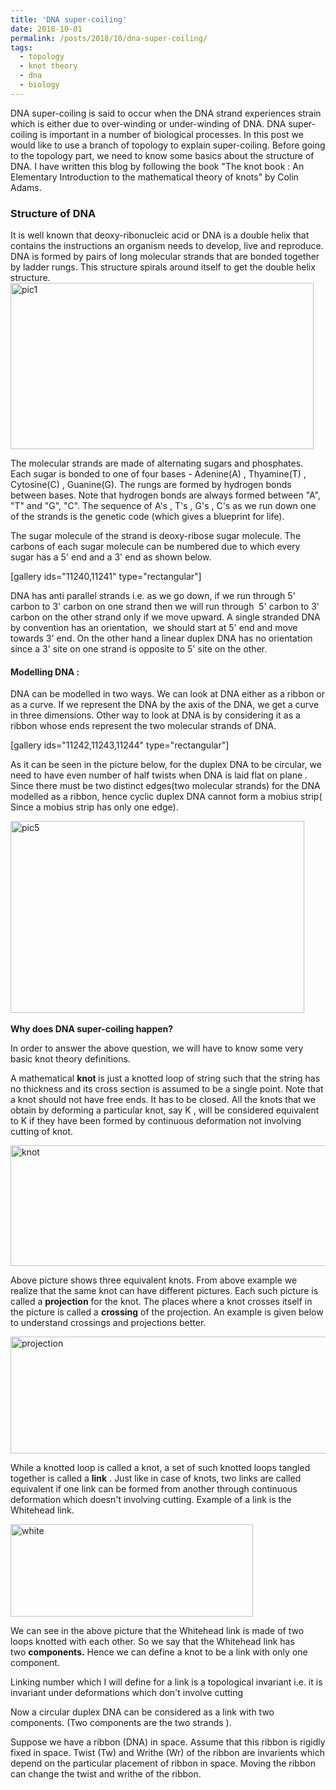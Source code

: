 ```yaml
---
title: 'DNA super-coiling'
date: 2018-10-01
permalink: /posts/2018/10/dna-super-coiling/
tags:
  - topology
  - knot theory
  - dna
  - biology
---
```


DNA super-coiling is said to occur when the DNA strand experiences strain which is either due to over-winding or under-winding of DNA. DNA super-coiling is important in a number of biological processes. In this post we would like to use a branch of topology to explain super-coiling. Before going to the topology part, we need to know some basics about the structure of DNA. I have written this blog by following the book "The knot book : An Elementary Introduction to the mathematical theory of knots" by Colin Adams.

<h3>Structure of DNA</h3>
It is well known that deoxy-ribonucleic acid or DNA is a double helix that contains the instructions an organism needs to develop, live and reproduce. DNA is formed by pairs of long molecular strands that are bonded together by ladder rungs. This structure spirals around itself to get the double helix structure.

<img class=" size-full wp-image-11239 aligncenter" src="https://gaurish4math.files.wordpress.com/2018/09/pic1.jpg" alt="pic1" width="485" height="266" />

The molecular strands are made of alternating sugars and phosphates. Each sugar is bonded to one of four bases - Adenine(A) , Thyamine(T) , Cytosine(C) , Guanine(G). The rungs are formed by hydrogen bonds between bases. Note that hydrogen bonds are always formed between "A", "T" and "G", "C". The sequence of A's , T's , G's , C's as we run down one of the strands is the genetic code (which gives a blueprint for life).

The sugar molecule of the strand is deoxy-ribose sugar molecule. The carbons of each sugar molecule can be numbered due to which every sugar has a 5' end and a 3' end as shown below.

[gallery ids="11240,11241" type="rectangular"]

DNA has anti parallel strands i.e. as we go down, if we run through 5' carbon to 3' carbon on one strand then we will run through  5' carbon to 3' carbon on the other strand only if we move upward. A single stranded DNA by convention has an orientation,  we should start at 5' end and move towards 3' end. On the other hand a linear duplex DNA has no orientation since a 3' site on one strand is opposite to 5' site on the other.

<h4>Modelling DNA :</h4>
DNA can be modelled in two ways. We can look at DNA either as a ribbon or as a curve. If we represent the DNA by the axis of the DNA, we get a curve in three dimensions. Other way to look at DNA is by considering it as a ribbon whose ends represent the two molecular strands of DNA.

[gallery ids="11242,11243,11244" type="rectangular"]

As it can be seen in the picture below, for the duplex DNA to be circular, we need to have even number of half twists when DNA is laid flat on plane . Since there must be two distinct edges(two molecular strands) for the DNA modelled as a ribbon, hence cyclic duplex DNA cannot form a mobius strip( Since a mobius strip has only one edge).

<img class=" size-full wp-image-11245 aligncenter" src="https://gaurish4math.files.wordpress.com/2018/09/pic5.jpg" alt="pic5" width="470" height="307" />
 

<strong>Why does DNA super-coiling happen?</strong>

In order to answer the above question, we will have to know some very basic knot theory definitions.

A mathematical <strong>knot </strong>is just a knotted loop of string such that the string has no thickness and its cross section is assumed to be a single point. Note that a knot should not have free ends. It has to be closed. All the knots that we obtain by deforming a particular knot, say K , will be considered equivalent to K if they have been formed by continuous deformation not involving cutting of knot.

<img class=" size-full wp-image-11247 aligncenter" src="https://gaurish4math.files.wordpress.com/2018/10/knot.jpg" alt="knot" width="597" height="193" />

Above picture shows three equivalent knots. From above example we realize that the same knot can have different pictures. Each such picture is called a <strong>projection</strong> for the knot. The places where a knot crosses itself in the picture is called a <strong>crossing</strong> of the projection. An example is given below to understand crossings and projections better.

<img class=" size-full wp-image-11248 aligncenter" src="https://gaurish4math.files.wordpress.com/2018/10/projection.jpg" alt="projection" width="586" height="187" />

While a knotted loop is called a knot, a set of such knotted loops tangled together is called a <strong>link</strong> . Just like in case of knots, two links are called equivalent if one link can be formed from another through continuous deformation which doesn't involving cutting. Example of a link is the Whitehead link.

<img class=" size-full wp-image-11249 aligncenter" src="https://gaurish4math.files.wordpress.com/2018/10/white.jpg" alt="white" width="388" height="148" />

We can see in the above picture that the Whitehead link is made of two loops knotted with each other. So we say that the Whitehead link has two <strong>components.</strong> Hence we can define a knot to be a link with only one component.

Linking number which I will define for a link is a topological invariant i.e. it is invariant under deformations which don't involve cutting

Now a circular duplex DNA can be considered as a link with two components. (Two components are the two strands ).

Suppose we have a ribbon (DNA) in space. Assume that this ribbon is rigidly fixed in space. Twist (Tw) and Writhe (Wr) of the ribbon are invarients which depend on the particular placement of ribbon in space. Moving the ribbon can change the twist and writhe of the ribbon.

<!--- **Twist (Tw):** --->

<!--- Twist of the ribbon measures how much the ribbon twists around its axis. Given a ribbon, twist is calculated in the following way. --->
